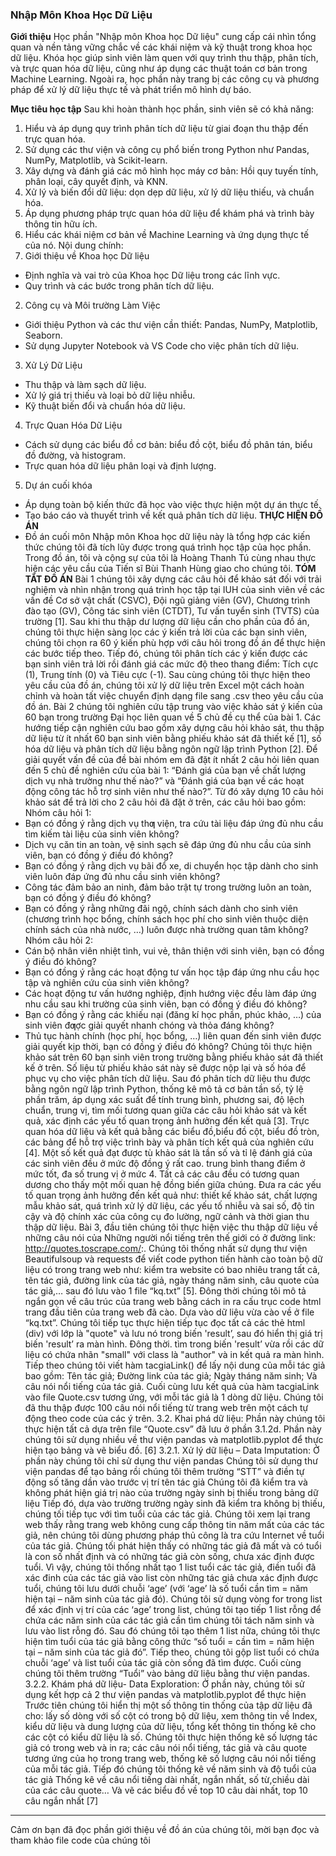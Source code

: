 ### **Nhập Môn Khoa Học Dữ Liệu**
**Giới thiệu**
Học phần "Nhập môn Khoa học Dữ liệu" cung cấp cái nhìn tổng quan và nền tảng vững chắc về các khái niệm và kỹ thuật trong khoa học dữ liệu. Khóa học giúp sinh viên làm quen với quy trình thu thập, phân tích, và trực quan hóa dữ liệu, cũng như áp dụng các thuật toán cơ bản trong Machine Learning. Ngoài ra, học phần này trang bị các công cụ và phương pháp để xử lý dữ liệu thực tế và phát triển mô hình dự báo.

**Mục tiêu học tập**
Sau khi hoàn thành học phần, sinh viên sẽ có khả năng:

1.	Hiểu và áp dụng quy trình phân tích dữ liệu từ giai đoạn thu thập đến trực quan hóa.
2.	Sử dụng các thư viện và công cụ phổ biến trong Python như Pandas, NumPy, Matplotlib, và Scikit-learn.
3.	Xây dựng và đánh giá các mô hình học máy cơ bản: Hồi quy tuyến tính, phân loại, cây quyết định, và KNN.
4.	Xử lý và biến đổi dữ liệu: dọn dẹp dữ liệu, xử lý dữ liệu thiếu, và chuẩn hóa.
5.	Áp dụng phương pháp trực quan hóa dữ liệu để khám phá và trình bày thông tin hữu ích.
6.	Hiểu các khái niệm cơ bản về Machine Learning và ứng dụng thực tế của nó.
Nội dung chính:
1.	Giới thiệu về Khoa học Dữ liệu

-	Định nghĩa và vai trò của Khoa học Dữ liệu trong các lĩnh vực.
-	Quy trình và các bước trong phân tích dữ liệu.
2.	Công cụ và Môi trường Làm Việc

-	Giới thiệu Python và các thư viện cần thiết: Pandas, NumPy, Matplotlib, Seaborn.
-	Sử dụng Jupyter Notebook và VS Code cho việc phân tích dữ liệu.
3.	Xử Lý Dữ Liệu

-	Thu thập và làm sạch dữ liệu.
-	Xử lý giá trị thiếu và loại bỏ dữ liệu nhiễu.
-	Kỹ thuật biến đổi và chuẩn hóa dữ liệu.
4.	Trực Quan Hóa Dữ Liệu

-	Cách sử dụng các biểu đồ cơ bản: biểu đồ cột, biểu đồ phân tán, biểu đồ đường, và histogram.
-	Trực quan hóa dữ liệu phân loại và định lượng.
5.	Dự án cuối khóa

-	Áp dụng toàn bộ kiến thức đã học vào việc thực hiện một dự án thực tế.
-	Tạo báo cáo và thuyết trình về kết quả phân tích dữ liệu.
**THỰC HIỆN ĐỒ ÁN**
-	Đồ án cuối môn Nhập môn Khoa học dữ liệu này là tổng hợp các kiến thức chúng tôi đã tích lũy được trong quá trình học tập của học phần. Trong đồ án, tôi và cộng sự của tôi là Hoàng Thanh Tú cùng nhau thực hiện các yêu cầu của Tiến sĩ Bùi Thanh Hùng giao cho chúng tôi.
**TÓM TẮT ĐỒ ÁN**
 	Bài 1 chúng tôi xây dựng các câu hỏi để khảo sát đối với trải nghiệm và nhìn nhận trong quá trình học tập tại IUH của sinh viên về các vấn đề Cơ sở vật chất (CSVC), Đội ngũ giảng viên (GV), Chương trình đào tạo (GV), Công tác sinh viên (CTDT), Tư vấn tuyển sinh (TVTS) của trường [1]. Sau khi thu thập dư lượng dữ liệu cần cho phần của đồ án, chúng tôi thực hiện sàng lọc các ý kiến trả lời của các bạn sinh viên, chúng tôi chọn ra 60 ý kiến phù hợp với câu hỏi trong đồ án để thực hiện các bước tiếp theo. Tiếp đó, chúng tôi phân tích các ý kiến được các bạn sinh viên trả lời rồi đánh giá các mức độ theo thang điểm: Tích cực (1), Trung tính (0) và Tiêu cực (-1). Sau cùng chúng tôi thực hiện theo yêu cầu của đồ án, chúng tôi xử lý dữ liệu trên Excel một cách hoàn chỉnh và hoàn tất việc chuyển định dạng file sang .csv theo yêu cầu của đồ án. 
Bài 2 chúng tôi nghiên cứu tập trung vào việc khảo sát ý kiến của 60 bạn trong trường Đại học liên quan về 5 chủ đề cụ thể của bài 1. Các hướng tiếp cận nghiên cứu bao gồm xây dựng câu hỏi khảo sát, thu thập dữ liệu từ ít nhất 60 bạn sinh viên bằng phiếu khảo sát đã thiết kế [1], số hóa dữ liệu và phân tích dữ liệu bằng ngôn ngữ lập trình Python [2]. Để giải quyết vấn đề của đề bài nhóm em đã đặt ít nhất 2 câu hỏi liên quan đến 5 chủ đề nghiên cứu của bài 1: “Đánh giá của bạn về chất lượng dịch vụ nhà trường như thế nào?” và “Đánh giá của bạn về các hoạt động công tác hỗ trợ sinh viên như thế nào?”. Từ đó xây dựng 10 câu hỏi khảo sát để trả lời cho 2 câu hỏi đã đặt ở trên, các câu hỏi bao gồm: 
Nhóm câu hỏi 1: 
- Bạn có đồng ý rằng dịch vụ thƣ viện, tra cứu tài liệu đáp ứng đủ nhu cầu tìm kiếm tài liệu của sinh viên không? 
- Dịch vụ căn tin an toàn, vệ sinh sạch sẽ đáp ứng đủ nhu cầu của sinh viên, bạn có đồng ý điều đó không? 
- Bạn có đồng ý rằng dịch vụ bãi đổ xe, di chuyển học tập dành cho sinh viên luôn đáp ứng đủ nhu cầu sinh viên không?
- Công tác đảm bảo an ninh, đảm bảo trật tự trong trường luôn an toàn, bạn có đồng ý điều đó không? 
- Bạn có đồng ý rằng những đãi ngộ, chính sách dành cho sinh viên (chương trình học bổng, chính sách học phí cho sinh viên thuộc diện chính sách của nhà nước, …) luôn được nhà trường quan tâm không? 
Nhóm câu hỏi 2: 
- Cán bộ nhân viên nhiệt tình, vui vẻ, thân thiện với sinh viên, bạn có đồng ý điều đó không? 
- Bạn có đồng ý rằng các hoạt động tư vấn học tập đáp ứng nhu cầu học tập và nghiên cứu của sinh viên không? 
- Các hoạt động tư vấn hướng nghiệp, định hướng việc đều làm đáp ứng nhu cầu sau khi trường của sinh viên, bạn có đồng ý điều đó không?
- Bạn có đồng ý rằng các khiếu nại (đăng kí học phần, phúc khảo, …) của sinh viên đƣợc giải quyết nhanh chóng và thỏa đáng không? 
- Thủ tục hành chính (học phí, học bổng, …) liên quan đến sinh viên được giải quyết kịp thời, bạn có đồng ý điều đó không?
Chúng tôi thực hiện khảo sát trên 60 bạn sinh viên trong trường bằng phiếu khảo sát đã thiết kế ở trên. Số liệu từ phiếu khảo sát này sẽ được nộp lại và số hóa để phục vụ cho việc phân tích dữ liệu. Sau đó phân tích dữ liệu thu được bằng ngôn ngữ lập trình Python, thống kê mô tả cơ bản tần số, tỷ lệ phần trăm, áp dụng xác suất để tính trung bình, phương sai, độ lệch chuẩn, trung vị, tìm mối tương quan giữa các câu hỏi khảo sát và kết quả, xác định các yếu tố quan trọng ảnh hưởng đến kết quả [3]. Trực quan hóa dữ liệu và kết quả bằng các biểu đồ,biểu đồ cột, biểu đồ tròn, các bảng để hỗ trợ việc trình bày và phân tích kết quả của nghiên cứu [4]. Một số kết quả đạt được tù khảo sát là tần số và tỉ lệ đánh giá của các sinh viên đều ở mức độ đồng ý rất cao. trung bình thang điểm ở mức tốt, đa số trung vị ở mức 4. Tất cả các câu đều có tương quan dương cho thấy một mối quan hệ đồng biến giữa chúng. Đưa ra các yếu tố quan trọng ảnh hưởng đến kết quả như: thiết kế khảo sát, chất lượng mẫu khảo sát, quá trình xử lý dữ liệu, các yếu tố nhiễu và sai số, độ tin cậy và độ chính xác của công cụ đo lường, ngữ cảnh và thời gian thu thập dữ liệu. 
Bài 3, đầu tiên chúng tôi thực hiện việc thu thập dữ liệu về những câu nói của Những người nổi tiếng trên thế giới có ở đường link: http://quotes.toscrape.com/:. Chúng tôi thống nhất sử dụng thư viện Beautifulsoup và requests để viết code python tiến hành cào toàn bộ dữ liệu có trong trang web như: kiểm tra website có bao nhiêu trang tất cả, tên tác giả, đường link của tác giả, ngày tháng năm sinh, câu quote của tác giả,… sau đó lưu vào 1 file “kq.txt” [5]. Đông thời chúng tôi mô tả ngắn gọn về câu trúc của trang web bằng cách in ra cấu trục code html trang đầu tiên của trang web đã cào. Dựa vào dữ liệu vừa cào về ở file “kq.txt”. Chúng tôi tiếp tục thực hiện tiếp tục đọc tất cả các thẻ html (div) với lớp là "quote" và lưu nó trong biến 'result’, sau đó hiển thị giá trị biến 'result’ ra màn hình. Đông thời. tìm trong biến 'result’ vừa rồi các dữ liệu có chứa nhãn "small" với class là "author" và in kết quả ra màn hình. Tiếp theo chúng tôi viết hàm tacgiaLink() để lấy nội dung của mỗi tác giả bao gồm: Tên tác giả; Đường link của tác giả; Ngày tháng năm sinh; Và câu nói nổi tiếng của tác giả. Cuối cùng lưu kết quả của hàm tacgiaLink vào file Quote.csv tương ứng, với mỗi tác giả là 1 dòng dữ liệu. Chúng tôi đã thu thập được 100 câu nói nổi tiếng từ trang web trên một cách tự động theo code của các ý trên. 
3.2. Khai phá dữ liệu: 
Phần này chúng tôi thực hiện tất cả dựa trên file “Quote.csv” đã lưu ở phần 3.1.2d. Phần này chúng tôi sử dụng nhiều về thư viện pandas và matplotlib.pyplot để thực hiện tạo bảng và vẽ biểu đồ. [6] 
3.2.1. Xử lý dữ liệu – Data Imputation: 
Ở phần này chúng tôi chỉ sử dụng thư viện pandas 
Chúng tôi sử dụng thư viện pandas để tạo bảng rồi chúng tôi thêm trường “STT” và điền tự động số tăng dần vào trước vị trí tên tác giả 
Chúng tôi đã kiểm tra và không phát hiện giá trị nào của trường ngày sinh bị thiếu trong bảng dữ liệu 
Tiếp đó, dựa vào trường trường ngày sinh đã kiểm tra không bị thiếu, chúng tối tiếp tục với tìm tuổi của các tác giả. Chúng tôi xem lại trang web thấy rằng trang web không cung cấp thông tin năm mất của các tác giả, nên chúng tôi dùng phương pháp thủ công là tra cứu Internet về tuổi của tác giả. Chúng tối phát hiện thấy có những tác giả đã mất và có tuổi là con số nhất định và có những tác giả còn sống, chưa xác định được tuổi. Vì vậy, chúng tôi thống nhất tạo 1 list tuổi các tác giả, điền tuổi đã xác đinh của các tác giả vào list còn những tác giả chưa xác định được tuổi, chúng tôi lưu dưới chuỗi ‘age’ (với ‘age’ là số tuổi cần tìm = năm hiện tại – năm sinh của tác giả đó). Chúng tôi sử dụng vòng for trong list để xác định vị trí của các ‘age’ trong list, chúng tôi tạo tiếp 1 list rỗng để chứa các năm sinh của các tác giả cần tìm chúng tôi tách năm sinh và lưu vào list rỗng đó. Sau đó chúng tôi tạo thêm 1 list nữa, chúng tôi thực hiện tìm tuổi của tác giả bằng công thức “số tuổi = cần tìm = năm hiện tại – năm sinh của tác giả đó”. Tiếp theo, chúng tôi gộp list tuổi có chứa chuỗi ‘age’ và list tuổi của tác giả còn sống đã tìm được. Cuối cùng chúng tôi thêm trường “Tuổi” vào bảng dữ liệu bằng thư viện pandas. 
3.2.2. Khám phá dữ liệu- Data Exploration: 
Ở phần này, chúng tôi sử dụng kết hợp cả 2 thư viện pandas và matplotlib.pyplot để thực hiện Trước tiên chúng tôi hiển thị một số thông tin thống của tập dữ liệu đã cho: lấy số dòng với số cột có trong bộ dữ liệu, xem thông tin về Index, kiểu dữ liệu và dung lượng của dữ liệu, tổng kết thông tin thống kê cho các cột có kiểu dữ liệu là số. 
Chúng tôi thực hiện thống kê số lượng tác giả có trong web và in ra; các câu nói nổi tiếng, tác giả và câu quote tương ứng của họ trong trang web, thống kê số lượng câu nói nổi tiếng của mỗi tác giả. 
Tiếp đó chúng tôi thống kê về năm sinh và độ tuổi của tác giả
Thống kê về câu nổi tiếng dài nhất, ngắn nhất, số từ,chiều dài của các câu quote… Và vẽ các biểu đồ về top 10 câu dài nhất, top 10 câu ngắn nhất [7]
---
Cảm ơn bạn đã đọc phần giới thiệu về đồ án của chúng tôi, mời bạn đọc và tham khảo file code của chúng tôi
